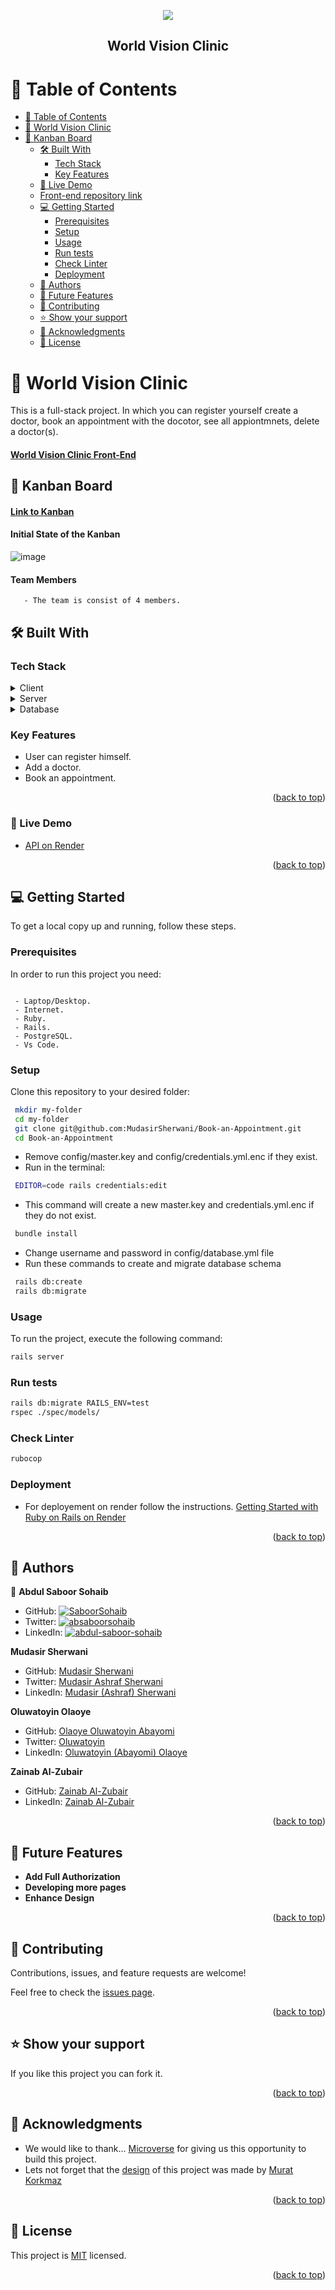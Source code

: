 <a name="readme-top"></a>
<div align="center">
    <img src="./logo.png">
</div>

<div align="center">

  <h2><b>World Vision Clinic</b></h2>

</div>

<!-- TABLE OF CONTENTS -->

# 📗 Table of Contents

- [📗 Table of Contents](#-table-of-contents)
- [📖 World Vision Clinic ](#about-project)
- [📖 Kanban Board ](#kanban)
  - [🛠 Built With ](#-built-with-)
    - [Tech Stack ](#tech-stack-)
    - [Key Features ](#key-features-)
  - [🚀 Live Demo ](#-live-demo-)
  - [Front-end repository link](#front-end-repository-link)
  - [💻 Getting Started ](#-getting-started-)
    - [Prerequisites](#prerequisites)
    - [Setup](#setup)
    - [Usage](#usage)
    - [Run tests](#run-tests)
    - [Check Linter](#check-linter)
    - [Deployment](#deployment)
  - [👥 Authors ](#-authors-)
  - [🔭 Future Features ](#-future-features-)
  - [🤝 Contributing ](#-contributing-)
  - [⭐️ Show your support ](#️-show-your-support-)
  - [🙏 Acknowledgments ](#-acknowledgments-)
  - [📝 License ](#-license-)

<!-- PROJECT DESCRIPTION -->


# 📖 World Vision Clinic <a name="about-project"></a>

This is a full-stack project. In which you can register yourself create a doctor, book an appointment
with the docotor, see all appiontmnets, delete a doctor(s).
#### [World Vision Clinic Front-End](https://github.com/MudasirSherwani/Book-Appointment-Front-End)

## 📖 Kanban Board <a name="kanban"></a>

#### [Link to Kanban](https://github.com/users/MudasirSherwani/projects/5/views/1)

#### Initial State of the Kanban
![image](https://github.com/MudasirSherwani/Book-Appointment-Front-End/assets/86018834/b66a846f-cb91-4d7a-ac55-da69928ecdaf)

#### Team Members
       - The team is consist of 4 members.
## 🛠 Built With <a name="built-with"></a>

### Tech Stack <a name="tech-stack"></a>

<details>
  <summary>Client</summary>
  <ul>
    <li>React</li>
  </ul>
</details>

<details>
  <summary>Server</summary>
  <ul>
    <li>Ruby on Rails</li>
  </ul>
</details>

<details>
<summary>Database</summary>
  <ul>
    <li>Postgresql</li>
  </ul>
</details>

<!-- Features -->

### Key Features <a name="key-features"></a>

- User can register himself.
- Add a doctor.
- Book an appointment.

<p align="right">(<a href="#readme-top">back to top</a>)</p>

<!-- LIVE DEMO -->
### 🚀 Live Demo <a name="live-demo"></a>

- [API on Render](https://appoint-doctor.onrender.com/)

<p align="right">(<a href="#readme-top">back to top</a>)</p>

<!-- GETTING STARTED -->

## 💻 Getting Started <a name="getting-started"></a>

To get a local copy up and running, follow these steps.

### Prerequisites

In order to run this project you need:

```

 - Laptop/Desktop.
 - Internet.
 - Ruby.
 - Rails.
 - PostgreSQL.
 - Vs Code.

```

### Setup

Clone this repository to your desired folder:

```sh
 mkdir my-folder
 cd my-folder
 git clone git@github.com:MudasirSherwani/Book-an-Appointment.git
 cd Book-an-Appointment
```
 - Remove config/master.key and config/credentials.yml.enc if they exist.
 - Run in the terminal: 
```sh
 EDITOR=code rails credentials:edit 
```
 - This command will create a new master.key and credentials.yml.enc if they do not exist.
```sh
 bundle install
```
 - Change username and password in config/database.yml file
 - Run these commands to create and migrate database schema
```sh
 rails db:create
 rails db:migrate
```
### Usage

To run the project, execute the following command:
```sh
rails server
```

### Run tests
```sh
rails db:migrate RAILS_ENV=test
rspec ./spec/models/
```

### Check Linter 
```sh
rubocop
```

### Deployment

- For deployement on render follow the instructions.
[Getting Started with Ruby on Rails on Render](https://render.com/docs/deploy-rails#:~:text=On%20the%20Render%20Dashboard%2C%20go,key%20file.)

<p align="right">(<a href="#readme-top">back to top</a>)</p>

<!-- AUTHORS -->

## 👥 Authors <a name="authors"></a>

👤 **Abdul Saboor Sohaib**

- GitHub: [![SaboorSohaib](https://img.shields.io/badge/-SaboorSohaib-white?logo=GitHub&logoColor=181717&style=plastic)](https://github.com/SaboorSohaib)
- Twitter: [![absaboorsohaib](https://img.shields.io/badge/-absaboorsohaib-blue?logo=Twitter&logoColor=skyBlue&style=plastic)](https://twitter.com/absaboorsohaib)
- LinkedIn: [![abdul-saboor-sohaib](https://img.shields.io/badge/-AbdulSaboorSohaib-white?logo=LinkedIn&logoColor=181717&style=plastic)](https://www.linkedin.com/in/abdul-saboor-sohaib/)

**Mudasir Sherwani**
- GitHub: [Mudasir Sherwani](https://github.com/MudasirSherwani)
- Twitter: [Mudasir Ashraf Sherwani](https://twitter.com/mudasirsherwani)
- LinkedIn: [Mudasir (Ashraf) Sherwani](https://linkedin.com/in/mudasir-sherwani)

**Oluwatoyin Olaoye**
- GitHub: [Olaoye Oluwatoyin Abayomi](https://github.com/abayomiolaoye)
- Twitter: [Oluwatoyin](https://twitter.com/oloayeelijah)
- LinkedIn: [Oluwatoyin (Abayomi) Olaoye](https://www.linkedin.com/in/oluwatoyinolaoye)

**Zainab Al-Zubair**
- GitHub: [Zainab Al-Zubair](https://github.com/Zainab-Alzubair)
- LinkedIn: [Zainab Al-Zubair](https://www.linkedin.com/in/zainab-alzubair/)


<p align="right">(<a href="#readme-top">back to top</a>)</p>

<!-- FUTURE FEATURES -->

## 🔭 Future Features <a name="future-features"></a>

- **Add Full Authorization**
- **Developing more pages**
- **Enhance Design**

<p align="right">(<a href="#readme-top">back to top</a>)</p>

<!-- CONTRIBUTING -->

## 🤝 Contributing <a name="contributing"></a>

Contributions, issues, and feature requests are welcome!

Feel free to check the [issues page](../../issues/).

<p align="right">(<a href="#readme-top">back to top</a>)</p>

<!-- SUPPORT -->

## ⭐️ Show your support <a name="support"></a>

If you like this project you can fork it.

<p align="right">(<a href="#readme-top">back to top</a>)</p>

<!-- ACKNOWLEDGEMENTS -->

## 🙏 Acknowledgments <a name="acknowledgements"></a>

- We would like to thank... <a href="https://www.microverse.org/?gclid=CjwKCAiArY2fBhB9EiwAWqHK6s-2-x4d57Pghz47XT1BgsYuF81ZprM-k-IwzI0_L96nV0SQ93A8ExoCVnQQAvD_BwE" title="planet icons">Microverse</a> for giving us this opportunity to build this project.
- Lets not forget that the <a href="https://www.behance.net/gallery/26425031/Vespa-Responsive-Redesign">
design</a> of this project was made by <a href="https://www.behance.net/muratk">Murat Korkmaz</a> 

<p align="right">(<a href="#readme-top">back to top</a>)</p>

<!-- LICENSE -->

## 📝 License <a name="license"></a>

This project is [MIT](./LICENSE) licensed.

<p align="right">(<a href="#readme-top">back to top</a>)</p>

